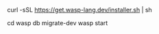 curl -sSL https://get.wasp-lang.dev/installer.sh | sh


cd <your-app-name>
wasp db migrate-dev
wasp start

